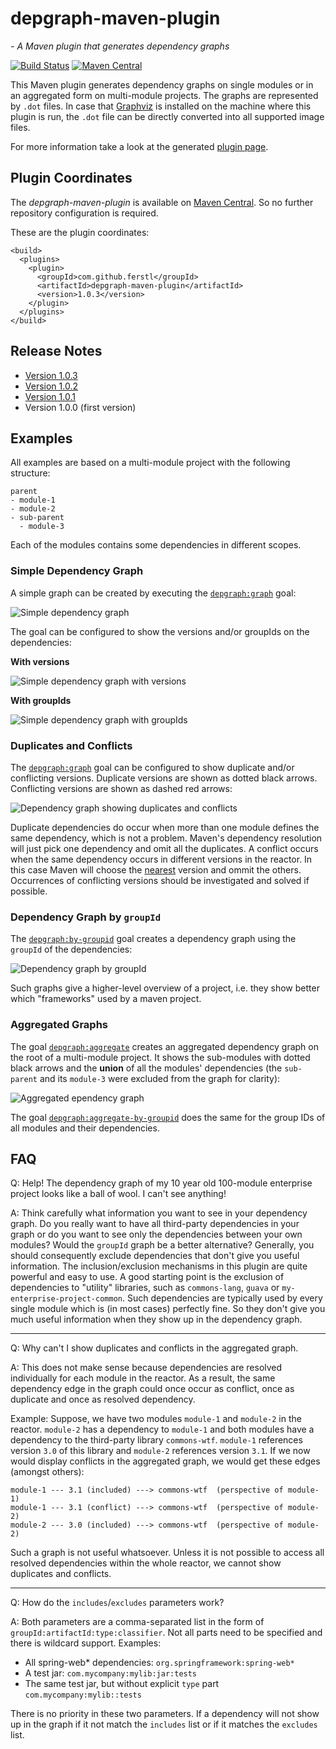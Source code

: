 # depgraph-maven-plugin
*- A Maven plugin that generates dependency graphs*

[![Build Status](https://travis-ci.org/ferstl/depgraph-maven-plugin.svg?branch=master)](https://travis-ci.org/ferstl/depgraph-maven-plugin) [![Maven Central](https://maven-badges.herokuapp.com/maven-central/com.github.ferstl/depgraph-maven-plugin/badge.svg)](https://maven-badges.herokuapp.com/maven-central/com.github.ferstl/depgraph-maven-plugin)

This Maven plugin generates dependency graphs on single modules or in an aggregated form on multi-module projects. The graphs are represented by `.dot` files. In case that [Graphviz](http://www.graphviz.org/) is installed on the machine where this plugin is run, the `.dot` file can be directly converted into all supported image files.


For more information take a look at the generated [plugin page](https://ferstl.github.io/depgraph-maven-plugin/index.html).


## Plugin Coordinates

The *depgraph-maven-plugin* is available on [Maven Central](http://central.maven.org/maven2/com/github/ferstl/depgraph-maven-plugin/). So no further repository configuration is required.

These are the plugin coordinates:

    <build>
      <plugins>
        <plugin>
          <groupId>com.github.ferstl</groupId>
          <artifactId>depgraph-maven-plugin</artifactId>
          <version>1.0.3</version>
        </plugin>
      </plugins>
    </build>
    
## Release Notes

- [Version 1.0.3](https://github.com/ferstl/depgraph-maven-plugin/issues?q=milestone%3A%22Version+1.0.3%22+is%3Aclosed)
- [Version 1.0.2](https://github.com/ferstl/depgraph-maven-plugin/issues?q=milestone%3A%22Version+1.0.2%22+is%3Aclosed)
- [Version 1.0.1](https://github.com/ferstl/depgraph-maven-plugin/issues?q=milestone%3A%22Version+1.0.1%22+is%3Aclosed)
- Version 1.0.0 (first version)

## Examples

All examples are based on a multi-module project with the following structure:

    parent
    - module-1
    - module-2
    - sub-parent
      - module-3

Each of the modules contains some dependencies in different scopes.


### Simple Dependency Graph

A simple graph can be created by executing the [`depgraph:graph`](https://ferstl.github.io/depgraph-maven-plugin/graph-mojo.html) goal:

<img src="https://raw.githubusercontent.com/ferstl/depgraph-maven-plugin/master/src/doc/simple-graph.png" alt="Simple dependency graph"/>

The goal can be configured to show the versions and/or groupIds on the dependencies:

**With versions**

<img src="https://raw.githubusercontent.com/ferstl/depgraph-maven-plugin/master/src/doc/with-versions.png" alt="Simple dependency graph with versions"/>


**With groupIds**

<img src="https://raw.githubusercontent.com/ferstl/depgraph-maven-plugin/master/src/doc/with-group-ids.png" alt="Simple dependency graph with groupIds"/>

### Duplicates and Conflicts

The [`depgraph:graph`](https://ferstl.github.io/depgraph-maven-plugin/graph-mojo.html) goal can be configured to show duplicate and/or conflicting versions. Duplicate versions are shown as dotted black arrows. Conflicting versions are shown as dashed red arrows:

<img src="https://raw.githubusercontent.com/ferstl/depgraph-maven-plugin/master/src/doc/duplicates-and-conflicts.png" alt="Dependency graph showing duplicates and conflicts"/>

Duplicate dependencies do occur when more than one module defines the same dependency, which is not a problem. Maven's dependency resolution will just pick one dependency and omit all the duplicates. A conflict occurs when the same dependency occurs in different versions in the reactor. In this case Maven will choose the [nearest](http://maven.apache.org/guides/introduction/introduction-to-dependency-mechanism.html) version and ommit the others. Occurrences of conflicting versions should be investigated and solved if possible.  

### Dependency Graph by `groupId`

The [`depgraph:by-groupid`](https://ferstl.github.io/depgraph-maven-plugin/by-groupid-mojo.html) goal creates a dependency graph using the `groupId` of the dependencies:

<img src="https://raw.githubusercontent.com/ferstl/depgraph-maven-plugin/master/src/doc/by-group-id.png" alt="Dependency graph by groupId"/>

Such graphs give a higher-level overview of a project, i.e. they show better which "frameworks" used by a maven project.


### Aggregated Graphs

The goal [`depgraph:aggregate`](https://ferstl.github.io/depgraph-maven-plugin/aggregate-mojo.html) creates an aggregated dependency graph on the root of a multi-module project. It shows the sub-modules with dotted black arrows and the **union** of all the modules' dependencies (the `sub-parent` and its `module-3` were excluded from the graph for clarity):

<img src="https://raw.githubusercontent.com/ferstl/depgraph-maven-plugin/master/src/doc/aggregated.png" alt="Aggregated ependency graph"/>


The goal [`depgraph:aggregate-by-groupid`](https://ferstl.github.io/depgraph-maven-plugin/aggregate-by-groupid-mojo.html) does the same for the group IDs of all modules and their dependencies.


## FAQ

Q: Help! The dependency graph of my 10 year old 100-module enterprise project looks like a ball of wool. I can't see anything!

A: Think carefully what information you want to see in your dependency graph. Do you really want to have all third-party dependencies in your graph or do you want to see only the dependencies between your own modules? Would the `groupId` graph be a better alternative?
Generally, you should consequently exclude dependencies that don't give you useful information. The inclusion/exclusion mechanisms in this plugin are quite powerful and easy to use. A good starting point is the exclusion of dependencies to "utility" libraries, such as `commons-lang`, `guava` or `my-enterprise-project-common`. Such dependencies are typically used by every single module which is (in most cases) perfectly fine. So they don't give you much useful information when they show up in the dependency graph.

-----

Q: Why can't I show duplicates and conflicts in the aggregated graph.

A: This does not make sense because dependencies are resolved individually for each module in the reactor. As a result, the same dependency edge in the graph could once occur as conflict, once as duplicate and once as resolved dependency.

Example:
Suppose, we have two modules `module-1` and `module-2` in the reactor. `module-2` has a dependency to `module-1` and both modules have a dependency to the third-party library `commons-wtf`. `module-1` references version `3.0` of this library and `module-2` references version `3.1`. If we now would display conflicts in the aggregated graph, we would get these edges (amongst others):

    module-1 --- 3.1 (included) ---> commons-wtf  (perspective of module-1)
    module-1 --- 3.1 (conflict) ---> commons-wtf  (perspective of module-2)
    module-2 --- 3.0 (included) ---> commons-wtf  (perspective of module-2)

Such a graph is not useful whatsoever. Unless it is not possible to access all resolved dependencies within the whole reactor, we cannot show duplicates and conflicts.

-----

Q: How do the `includes`/`excludes` parameters work?

A: Both parameters are a comma-separated list in the form of `groupId:artifactId:type:classifier`. Not all parts need to be specified and there is wildcard support.
Examples:

- All spring-web\* dependencies: `org.springframework:spring-web*`
- A test jar: `com.mycompany:mylib:jar:tests`
- The same test jar, but without explicit `type` part `com.mycompany:mylib::tests`

There is no priority in these two parameters. If a dependency will not show up in the graph if it not match the `includes` list or if it matches the `excludes` list.
